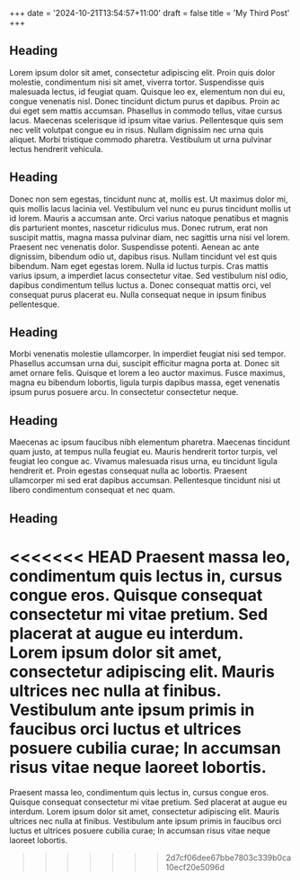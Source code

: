 +++
date = '2024-10-21T13:54:57+11:00'
draft = false
title = 'My Third Post'
+++

## Heading
Lorem ipsum dolor sit amet, consectetur adipiscing elit. Proin quis dolor molestie, condimentum nisi sit amet, viverra tortor. Suspendisse quis malesuada lectus, id feugiat quam. Quisque leo ex, elementum non dui eu, congue venenatis nisl. Donec tincidunt dictum purus et dapibus. Proin ac dui eget sem mattis accumsan. Phasellus in commodo tellus, vitae cursus lacus. Maecenas scelerisque id ipsum vitae varius. Pellentesque quis sem nec velit volutpat congue eu in risus. Nullam dignissim nec urna quis aliquet. Morbi tristique commodo pharetra. Vestibulum ut urna pulvinar lectus hendrerit vehicula.

## Heading
Donec non sem egestas, tincidunt nunc at, mollis est. Ut maximus dolor mi, quis mollis lacus lacinia vel. Vestibulum vel nunc eu purus tincidunt mollis ut id lorem. Mauris a accumsan ante. Orci varius natoque penatibus et magnis dis parturient montes, nascetur ridiculus mus. Donec rutrum, erat non suscipit mattis, magna massa pulvinar diam, nec sagittis urna nisi vel lorem. Praesent nec venenatis dolor. Suspendisse potenti. Aenean ac ante dignissim, bibendum odio ut, dapibus risus. Nullam tincidunt vel est quis bibendum. Nam eget egestas lorem. Nulla id luctus turpis. Cras mattis varius ipsum, a imperdiet lacus consectetur vitae. Sed vestibulum nisl odio, dapibus condimentum tellus luctus a. Donec consequat mattis orci, vel consequat purus placerat eu. Nulla consequat neque in ipsum finibus pellentesque.

## Heading
Morbi venenatis molestie ullamcorper. In imperdiet feugiat nisi sed tempor. Phasellus accumsan urna dui, suscipit efficitur magna porta at. Donec sit amet ornare felis. Quisque et lorem a leo auctor maximus. Fusce maximus, magna eu bibendum lobortis, ligula turpis dapibus massa, eget venenatis ipsum purus posuere arcu. In consectetur consectetur neque.

## Heading
Maecenas ac ipsum faucibus nibh elementum pharetra. Maecenas tincidunt quam justo, at tempus nulla feugiat eu. Mauris hendrerit tortor turpis, vel feugiat leo congue ac. Vivamus malesuada risus urna, eu tincidunt ligula hendrerit et. Proin egestas consequat nulla ac lobortis. Praesent ullamcorper mi sed erat dapibus accumsan. Pellentesque tincidunt nisi ut libero condimentum consequat et nec quam.

## Heading
<<<<<<< HEAD
Praesent massa leo, condimentum quis lectus in, cursus congue eros. Quisque consequat consectetur mi vitae pretium. Sed placerat at augue eu interdum. Lorem ipsum dolor sit amet, consectetur adipiscing elit. Mauris ultrices nec nulla at finibus. Vestibulum ante ipsum primis in faucibus orci luctus et ultrices posuere cubilia curae; In accumsan risus vitae neque laoreet lobortis.
=======
Praesent massa leo, condimentum quis lectus in, cursus congue eros. Quisque consequat consectetur mi vitae pretium. Sed placerat at augue eu interdum. Lorem ipsum dolor sit amet, consectetur adipiscing elit. Mauris ultrices nec nulla at finibus. Vestibulum ante ipsum primis in faucibus orci luctus et ultrices posuere cubilia curae; In accumsan risus vitae neque laoreet lobortis.
>>>>>>> 2d7cf06dee67bbe7803c339b0ca10ecf20e5096d
